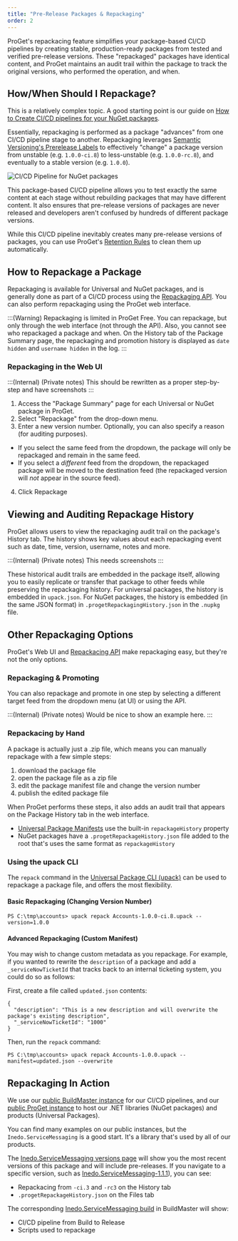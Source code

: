 ```yaml
---
title: "Pre-Release Packages & Repackaging"
order: 2
---
```


ProGet's repackacing feature simplifies your package-based CI/CD pipelines by creating stable, production-ready packages from tested and verified pre-release versions. These "repackaged" packages have identical content, and ProGet maintains an audit trail within the package to track the original versions, who performed the operation, and when.

## How/When Should I Repackage?
This is a relatively complex topic. A good starting point is our guide on [How to Create CI/CD pipelines for your NuGet packages](https://blog.inedo.com/nuget/how-to-use-cicd-pipelines-for-packages).

Essentially, repackaging is performed as a package "advances" from one CI/CD pipeline stage to another. Repackaging leverages [Semantic Versioning's Prerelease Labels](https://semver.org/#spec-item-9) to effectively "change" a package version from unstable (e.g. `1.0.0-ci.8`) to less-unstable (e.g. `1.0.0-rc.8`), and eventually to a stable version (e.g. `1.0.0`).

![CI/CD Pipeline for NuGet packages](https://blog.inedo.com/wp-content/uploads/2023/01/NuGet_CICD.png)

This package-based CI/CD pipeline allows you to test exactly the same content at each stage without rebuilding packages that may have different content. It also ensures that pre-release versions of packages are never released and developers aren't confused by hundreds of different package versions.

While this CI/CD pipeline inevitably creates many pre-release versions of packages, you can use ProGet's [Retention Rules](/docs/proget/administration/retention-rules) to clean them up automatically.

## How to Repackage a Package

Repackaging is available for Universal and NuGet packages, and is generally done as part of a CI/CD process using the [Repackaging API](/docs/proget/reference-api/proget-api-packages/proget-api-packages-repackage). You can also perform repackaging using the ProGet web interface.

:::(Warning)
Repackaging is limited in ProGet Free. You can repackage, but only through the web interface (not through the API). Also, you cannot see who repackaged a package and when. On the History tab of the Package Summary page, the repackaging and promotion history is displayed as `date hidden` and `username hidden` in the log.
:::

 ### Repackaging in the Web UI
 
:::(Internal) (Private notes)
This should be rewritten as a proper step-by-step and have screenshots
:::

1. Access the "Package Summary" page for each Universal or NuGet package in ProGet.
2. Select "Repackage" from the drop-down menu.
3. Enter a new version number. Optionally, you can also specify a reason (for auditing purposes). 
 * If you select the same feed from the dropdown, the package will only be repackaged and remain in the same feed. 
 * If you select a *different* feed from the dropdown, the repackaged package will be moved to the destination feed (the repackaged version will *not* appear in the source feed).
4. Click Repackage


## Viewing and Auditing Repackage History 

ProGet allows users to view the repackaging audit trail on the package's History tab. The history shows key values about each repackaging event such as date, time, version, username, notes and more.

:::(Internal) (Private notes)
This  needs screenshots
:::

These historical audit trails are embedded in the package itself, allowing you to easily replicate or transfer that package to other feeds while preserving the repackaging history. For universal packages, the history is embedded in `upack.json`. For NuGet packages, the history is embedded (in the same JSON format) in `.progetRepackagingHistory.json` in the `.nupkg` file.

## Other Repackaging Options 

ProGet's Web UI and [Repackacing API](/docs/proget/packages/repackaging) make repackaging easy, but they're not the only options.

###  Repackaging & Promoting

You can also repackage and promote in one step by selecting a different target feed from the dropdown menu (at UI) or using the API.

:::(Internal) (Private notes)
Would be nice to show an example here.
:::


### Repackacing by Hand
A package is actually just a .zip file, which means you can manually repackage with a few simple steps:

1. download the package file
2. open the package file as a zip file 
3. edit the package manifest file and change the version number 
4. publish the edited package file

When ProGet performs these steps, it also adds an audit trail that appears on the Package History tab in the web interface.
* [Universal Package Manifests](/docs/proget/feeds/universal/universal-packages#manifest) use the built-in `repackageHistory` property
* NuGet packages have a `.progetRepackageHistory.json` file added to the root that's uses the same format as `repackageHistory`

### Using the upack CLI 

The `repack` command in the [Universal Package CLI (upack)](/docs/proget/feeds/universal/universal-packages#tools) can be used to repackage a package file, and offers the most flexibility.

####  Basic Repackaging (Changing Version Number)
```
PS C:\tmp\accounts> upack repack Accounts-1.0.0-ci.8.upack --version=1.0.0
```

#### Advanced  Repackaging (Custom Manifest)
You may wish to change custom metadata as you repackage. For example, if you wanted to rewrite the `description` of a package and add a `_serviceNowTicketId` that tracks back to an internal ticketing system, you could do so as follows:

First, create a file called `updated.json` contents:
```
{
  "description": "This is a new description and will overwrite the package's existing description",
  "_serviceNowTicketId": "1000"
}
```

Then, run the `repack` command:

```
PS C:\tmp\accounts> upack repack Accounts-1.0.0.upack --manifest=updated.json --overwrite
```

## Repackaging In Action
We use our [public BuildMaster instance](https://buildmaster.inedo.com) for our CI/CD pipelines, and our [public ProGet instance](https://proget.inedo.com) to host our .NET libraries (NuGet packages) and products (Universal Packages). 

You can find many examples on our public instances, but the `Inedo.ServiceMessaging` is a good start. It's a library that's used by all of our products.

The [Inedo.ServiceMessaging versions page](https://proget.inedo.com/feeds/NuGetLibraries/Inedo.ServiceMessaging/versions) will show you the most recent versions of this package and will include pre-releases. If you navigate to a specific version, such as [Inedo.ServiceMessaging-1.1.1](https://proget.inedo.com/feeds/NuGetLibraries/Inedo.ServiceMessaging/1.1.1)), you can see:
 * Repackacing from `-ci.3` and `-rc3` on the History tab
 * `.progetRepackageHistory.json` on the Files tab

The corresponding [Inedo.ServiceMessaging build](https://buildmaster.inedo.com/applications/66/builds/build?buildId=6951) in BuildMaster will show:
 * CI/CD pipeline from Build to Release
 * Scripts used to repackage
